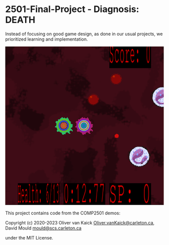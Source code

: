 # 2501-Final-Project - Diagnosis: DEATH

Instead of focusing on good game design, as done in our usual projects, we prioritized learning and implementation.

<img src="textures/game_showcase_2.png" alt="a photo of our game">

This project contains code from the COMP2501 demos: 

Copyright (c) 2020-2023 Oliver van Kaick <Oliver.vanKaick@carleton.ca>, David Mould <mould@scs.carleton.ca>

under the MIT License.
